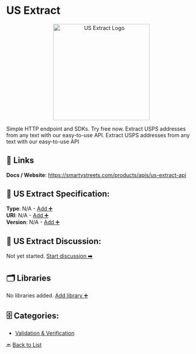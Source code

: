# US Extract
<p align="center">
    <img width="256" src="https://raw.githubusercontent.com/apis-list/apis-list/main/apis/us-extract/logo_256x256.png" alt="US Extract Logo"/>
</p>
Simple HTTP endpoint and SDKs.  Try free now. Extract USPS addresses from any text with our easy-to-use API. Extract USPS addresses from any text with our easy-to-use API

##  🔗 Links
**Docs / Website**: https://smartystreets.com/products/apis/us-extract-api

## 🧬 US Extract Specification:
**Type**: N/A - [Add ➕](https://github.com/apis-list/apis-list/edit/main/apis.yaml#L20773)  
**URI**: N/A - [Add ➕](https://github.com/apis-list/apis-list/edit/main/apis.yaml#L20773)  
**Version**: N/A - [Add ➕](https://github.com/apis-list/apis-list/edit/main/apis.yaml#L20773)

## 💬 US Extract Discussion:
Not yet started. [Start discussion ➡️](https://github.com/apis-list/apis-list/discussions/new)

## 🗂️ Libraries

No libraries added. [Add library ➕](https://github.com/apis-list/apis-list/edit/main/apis.yaml#L20773)    


## 🗄️ Categories:
- [Validation & Verification](https://github.com/apis-list/apis-list#validation--verification-)

🔙  [Back to List](https://github.com/apis-list/apis-list)
